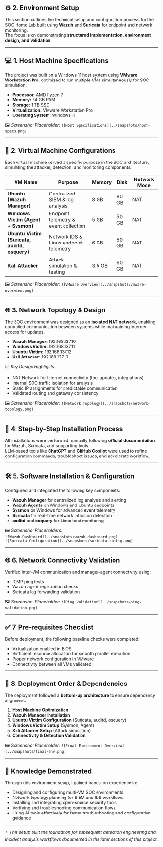 ## ⚙️ 2. Environment Setup

This section outlines the technical setup and configuration process for the SOC Home Lab built using **Wazuh** and **Suricata** for endpoint and network monitoring.  
The focus is on demonstrating **structured implementation, environment design, and validation**.

---

## 💻 1. Host Machine Specifications
The project was built on a Windows 11 host system using **VMware Workstation Pro**, optimized to run multiple VMs simultaneously for SOC simulation.

- **Processor:** AMD Ryzen 7  
- **Memory:** 24 GB RAM  
- **Storage:** 1 TB SSD  
- **Virtualization:** VMware Workstation Pro  
- **Operating System:** Windows 11  

🖼️ *Screenshot Placeholder:* `![Host Specifications](../snapshots/host-specs.png)`

---

## 🧱 2. Virtual Machine Configurations
Each virtual machine served a specific purpose in the SOC architecture, simulating the attacker, detection, and monitoring components.

| VM Name                                       | Purpose                                | Memory | Disk  | Network Mode |
|-----------------------------------------------|----------------------------------------|--------|-------|--------------|
| **Ubuntu (Wazuh Manager)**                    | Centralized SIEM & log analysis        | 8 GB   | 80 GB | NAT          |
| **Windows Victim (Agent + Sysmon)**           | Endpoint telemetry & event collection  | 5 GB   | 50 GB | NAT          |
| **Ubuntu Victim (Suricata, auditd, osquery)** | Network IDS & Linux endpoint telemetry | 6 GB   | 50 GB | NAT          |
| **Kali Attacker**                             | Attack simulation & testing            | 3.5 GB | 60 GB | NAT          |

🖼️ *Screenshot Placeholder:* `![VMware Overview](../snapshots/vmware-overview.png)`

---

## 🌐 3. Network Topology & Design
The SOC environment was designed as an **isolated NAT network**, enabling controlled communication between systems while maintaining Internet access for updates.

- **Wazuh Manager:** 192.168.137.10  
- **Windows Victim:** 192.168.137.11  
- **Ubuntu Victim:** 192.168.137.12  
- **Kali Attacker:** 192.168.137.13  

📈 *Key Design Highlights:*
- NAT Network for Internet connectivity (tool updates, integrations)  
- Internal SOC traffic isolation for analysis  
- Static IP assignments for predictable communication  
- Validated routing and gateway consistency  

🖼️ *Screenshot Placeholder:* `![Network Topology](../snapshots/network-topology.png)`

---

## 🧩 4. Step-by-Step Installation Process
All installations were performed manually following **official documentation** for Wazuh, Suricata, and supporting tools.  
LLM-based tools like **ChatGPT** and **GitHub Copilot** were used to refine configuration commands, troubleshoot issues, and accelerate workflow.

---

## 🛠️ 5. Software Installation & Configuration
Configured and integrated the following key components:
- **Wazuh Manager** for centralized log analysis and alerting  
- **Wazuh Agents** on Windows and Ubuntu endpoints  
- **Sysmon** on Windows for advanced event telemetry  
- **Suricata** for real-time network intrusion detection  
- **auditd** and **osquery** for Linux host monitoring  

🖼️ *Screenshot Placeholders:*  
`![Wazuh Dashboard](../snapshots/wazuh-dashboard.png)`  
`![Suricata Configuration](../snapshots/suricata-config.png)`

---

## 🌐 6. Network Connectivity Validation
Verified inter-VM communication and manager-agent connectivity using:
- ICMP ping tests  
- Wazuh agent registration checks  
- Suricata log forwarding validation  

🖼️ *Screenshot Placeholder:* `![Ping Validation](../snapshots/ping-validation.png)`

---

## ✅ 7. Pre-requisites Checklist
Before deployment, the following baseline checks were completed:
- Virtualization enabled in BIOS  
- Sufficient resource allocation for smooth parallel execution  
- Proper network configuration in VMware  
- Connectivity between all VMs validated  

---

## 🚀 8. Deployment Order & Dependencies
The deployment followed a **bottom-up architecture** to ensure dependency alignment:

1. **Host Machine Optimization**
2. **Wazuh Manager Installation**
3. **Ubuntu Victim Configuration** (Suricata, auditd, osquery)
4. **Windows Victim Setup** (Sysmon, Agent)
5. **Kali Attacker Setup** (Attack simulation)
6. **Connectivity & Detection Validation**

🖼️ *Screenshot Placeholder:* `![Final Environment Overview](../snapshots/final-env.png)`

---

## 🧠 Knowledge Demonstrated
Through this environment setup, I gained hands-on experience in:
- Designing and configuring multi-VM SOC environments  
- Network topology planning for SIEM and IDS workflows  
- Installing and integrating open-source security tools  
- Verifying and troubleshooting communication flows  
- Using AI tools effectively for faster troubleshooting and configuration guidance  

---

⭐ *This setup built the foundation for subsequent detection engineering and incident analysis workflows documented in the later sections of this project.*
